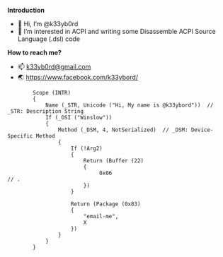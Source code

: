 **Introduction**

- 👋 Hi, I’m @k33yb0rd
- 👀 I’m interested in ACPI and writing some Disassemble ACPI Source Language (.dsl) code

**How to reach me?**

- 📫 k33yb0rd@gmail.com
- :earth_asia: https://www.facebook.com/k33ybord/

```acpi
        Scope (INTR)
        {
            Name (_STR, Unicode ("Hi, My name is @k33ybord"))  // _STR: Description String
            If (_OSI ("Winslow"))
            {
                Method (_DSM, 4, NotSerialized)  // _DSM: Device-Specific Method
                {
                    If (!Arg2)
                    {
                        Return (Buffer (22)
                        {
                             0x06                                             // .
                        })
                    }

                    Return (Package (0x83)
                    {
                        "email-me", 
                        X
                    })
                }
            }
        }
```
<!---
k33yb0rd/k33yb0rd is a ✨ special ✨ repository because its `README.md` (this file) appears on your GitHub profile.
You can click the Preview link to take a look at your changes.
--->
